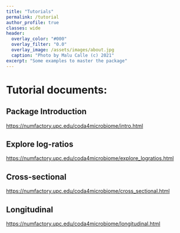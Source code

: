 ```yaml
---
title: "Tutorials"
permalink: /tutorial
author_profile: true
classes: wide
header:
  overlay_color: "#000"
  overlay_filter: "0.0"
  overlay_image: /assets/images/about.jpg
  caption: "Photo by Malu Calle (c) 2021"  
excerpt: "Some examples to master the package"
---
```


# Tutorial documents:

## Package Introduction

 <https://numfactory.upc.edu/coda4microbiome/intro.html>
 
 ## Explore log-ratios

 <https://numfactory.upc.edu/coda4microbiome/explore_logratios.html>

 ## Cross-sectional

 <https://numfactory.upc.edu/coda4microbiome/cross_sectional.html>

 ## Longitudinal

 <https://numfactory.upc.edu/coda4microbiome/longitudinal.html>
